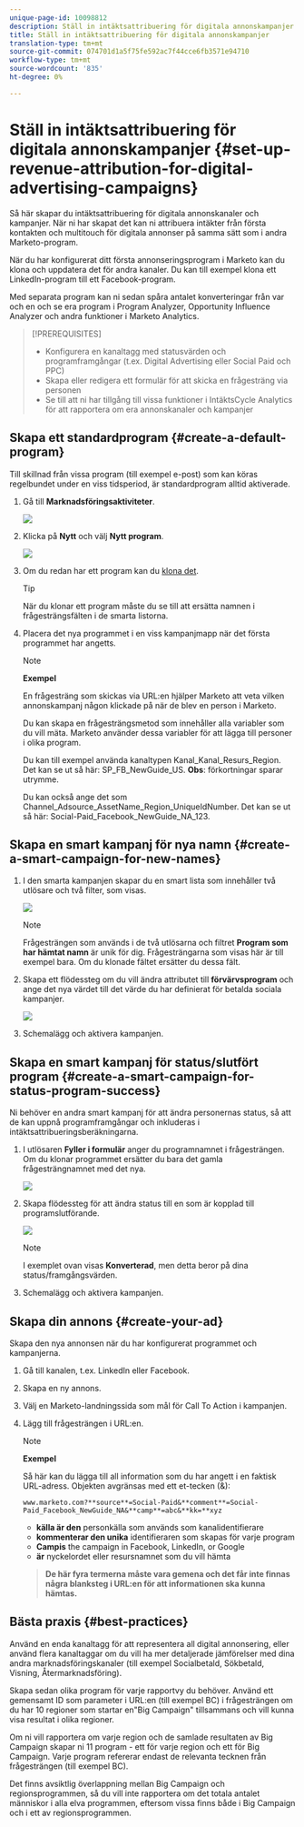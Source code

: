 ```yaml
---
unique-page-id: 10098812
description: Ställ in intäktsattribuering för digitala annonskampanjer - Marketo Docs - Produktdokumentation
title: Ställ in intäktsattribuering för digitala annonskampanjer
translation-type: tm+mt
source-git-commit: 074701d1a5f75fe592ac7f44cce6fb3571e94710
workflow-type: tm+mt
source-wordcount: '835'
ht-degree: 0%

---
```



# Ställ in intäktsattribuering för digitala annonskampanjer {#set-up-revenue-attribution-for-digital-advertising-campaigns}

Så här skapar du intäktsattribuering för digitala annonskanaler och kampanjer. När ni har skapat det kan ni attribuera intäkter från första kontakten och multitouch för digitala annonser på samma sätt som i andra Marketo-program.

När du har konfigurerat ditt första annonseringsprogram i Marketo kan du klona och uppdatera det för andra kanaler. Du kan till exempel klona ett LinkedIn-program till ett Facebook-program.

Med separata program kan ni sedan spåra antalet konverteringar från var och en och se era program i Program Analyzer, Opportunity Influence Analyzer och andra funktioner i Marketo Analytics.

>[!PREREQUISITES]
>
>* Konfigurera en kanaltagg med statusvärden och programframgångar (t.ex. Digital Advertising eller Social Paid och PPC)
>* Skapa eller redigera ett formulär för att skicka en frågesträng via personen
>* Se till att ni har tillgång till vissa funktioner i IntäktsCycle Analytics för att rapportera om era annonskanaler och kampanjer


## Skapa ett standardprogram {#create-a-default-program}

Till skillnad från vissa program (till exempel e-post) som kan köras regelbundet under en viss tidsperiod, är standardprogram alltid aktiverade.

1. Gå till **Marknadsföringsaktiviteter**.

   ![](assets/login-marketing-activities-5.png)

1. Klicka på **Nytt** och välj **Nytt program**.

   ![](assets/image2016-3-14-15-52-0.png)

1. Om du redan har ett program kan du [klona det](/help/marketo/product-docs/core-marketo-concepts/programs/working-with-programs/clone-a-program.md).

   >[!TIP]
   >
   >När du klonar ett program måste du se till att ersätta namnen i frågesträngsfälten i de smarta listorna.

1. Placera det nya programmet i en viss kampanjmapp när det första programmet har angetts.

   >[!NOTE]
   >
   >**Exempel**
   >
   >En frågesträng som skickas via URL:en hjälper Marketo att veta vilken annonskampanj någon klickade på när de blev en person i Marketo.
   >
   >Du kan skapa en frågesträngsmetod som innehåller alla variabler som du vill mäta. Marketo använder dessa variabler för att lägga till personer i olika program.
   >
   >Du kan till exempel använda kanaltypen Kanal_Kanal_Resurs_Region. Det kan se ut så här: SP_FB_NewGuide_US. **Obs**: förkortningar sparar utrymme.
   >
   >Du kan också ange det som Channel_Adsource_AssetName_Region_UniqueIdNumber. Det kan se ut så här: Social-Paid_Facebook_NewGuide_NA_123.

## Skapa en smart kampanj för nya namn {#create-a-smart-campaign-for-new-names}

1. I den smarta kampanjen skapar du en smart lista som innehåller två utlösare och två filter, som visas.

   ![](assets/image2016-3-23-13-3a59-3a24.png)

   >[!NOTE]
   >
   >Frågesträngen som används i de två utlösarna och filtret **Program som har hämtat namn** är unik för dig. Frågesträngarna som visas här är till exempel bara. Om du klonade fältet ersätter du dessa fält.

1. Skapa ett flödessteg om du vill ändra attributet till **förvärvsprogram** och ange det nya värdet till det värde du har definierat för betalda sociala kampanjer.

   ![](assets/image2016-3-14-14-3a58-3a6.png)

1. Schemalägg och aktivera kampanjen.

## Skapa en smart kampanj för status/slutfört program {#create-a-smart-campaign-for-status-program-success}

Ni behöver en andra smart kampanj för att ändra personernas status, så att de kan uppnå programframgångar och inkluderas i intäktsattribueringsberäkningarna.

1. I utlösaren **Fyller i formulär** anger du programnamnet i frågesträngen. Om du klonar programmet ersätter du bara det gamla frågesträngnamnet med det nya.

   ![](assets/image2016-3-23-14-3a7-3a20.png)

1. Skapa flödessteg för att ändra status till en som är kopplad till programslutförande.

   ![](assets/image2016-3-14-15-3a9-3a29.png)

   >[!NOTE]
   >
   >I exemplet ovan visas **Konverterad**, men detta beror på dina status/framgångsvärden.

1. Schemalägg och aktivera kampanjen.

## Skapa din annons {#create-your-ad}

Skapa den nya annonsen när du har konfigurerat programmet och kampanjerna.

1. Gå till kanalen, t.ex. LinkedIn eller Facebook.
1. Skapa en ny annons.
1. Välj en Marketo-landningssida som mål för Call To Action i kampanjen.
1. Lägg till frågesträngen i URL:en.

   >[!NOTE]
   >
   >**Exempel**
   >
   >Så här kan du lägga till all information som du har angett i en faktisk URL-adress. Objekten avgränsas med ett et-tecken (&amp;):
   >
   >`www.marketo.com?**source**=Social-Paid&**comment**=Social-Paid_Facebook_NewGuide_NA&**camp**=abc&**kk=**xyz`
   >
   >* **källa är den** personkälla som används som kanalidentifierare
   >* **kommenterar den unika** identifieraren som skapas för varje program
   >* **Campis** the campaign in Facebook, LinkedIn, or Google
   >* **är** nyckelordet eller resursnamnet som du vill hämta

   >
   >**De här fyra termerna måste vara gemena och det får inte finnas några blanksteg i URL:en för att informationen ska kunna hämtas.**

## Bästa praxis {#best-practices}

Använd en enda kanaltagg för att representera all digital annonsering, eller använd flera kanaltaggar om du vill ha mer detaljerade jämförelser med dina andra marknadsföringskanaler (till exempel Socialbetald, Sökbetald, Visning, Återmarknadsföring).

Skapa sedan olika program för varje rapportvy du behöver. Använd ett gemensamt ID som parameter i URL:en (till exempel BC) i frågesträngen om du har 10 regioner som startar en&quot;Big Campaign&quot; tillsammans och vill kunna visa resultat i olika regioner.

Om ni vill rapportera om varje region och de samlade resultaten av Big Campaign skapar ni 11 program - ett för varje region och ett för Big Campaign. Varje program refererar endast de relevanta tecknen från frågesträngen (till exempel BC).

Det finns avsiktlig överlappning mellan Big Campaign och regionsprogrammen, så du vill inte rapportera om det totala antalet människor i alla elva programmen, eftersom vissa finns både i Big Campaign och i ett av regionsprogrammen.
